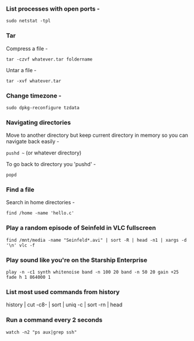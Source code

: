 ### List processes with open ports -

`sudo netstat -tpl`

### Tar

Compress a file -

`tar -czvf whatever.tar foldername`

Untar a file -

`tar -xvf whatever.tar`

### Change timezone -

`sudo dpkg-reconfigure tzdata`

### Navigating directories

Move to another directory but keep current directory in memory so you can navigate back easily -

`pushd ~` (or whatever directory)

To go back to directory you 'pushd' -

`popd`

### Find a file

Search in home directories -

`find /home -name 'hello.c'`

### Play a random episode of Seinfeld in VLC fullscreen

`find /mnt/media -name "Seinfeld*.avi" | sort -R | head -n1 | xargs -d '\n' vlc -f`

### Play sound like you're on the Starship Enterprise

`play -n -c1 synth whitenoise band -n 100 20 band -n 50 20 gain +25 fade h 1 864000 1`

### List most used commands from history

history | cut -c8- | sort | uniq -c | sort -rn | head

### Run a command every 2 seconds

`watch -n2 "ps aux|grep ssh"`
